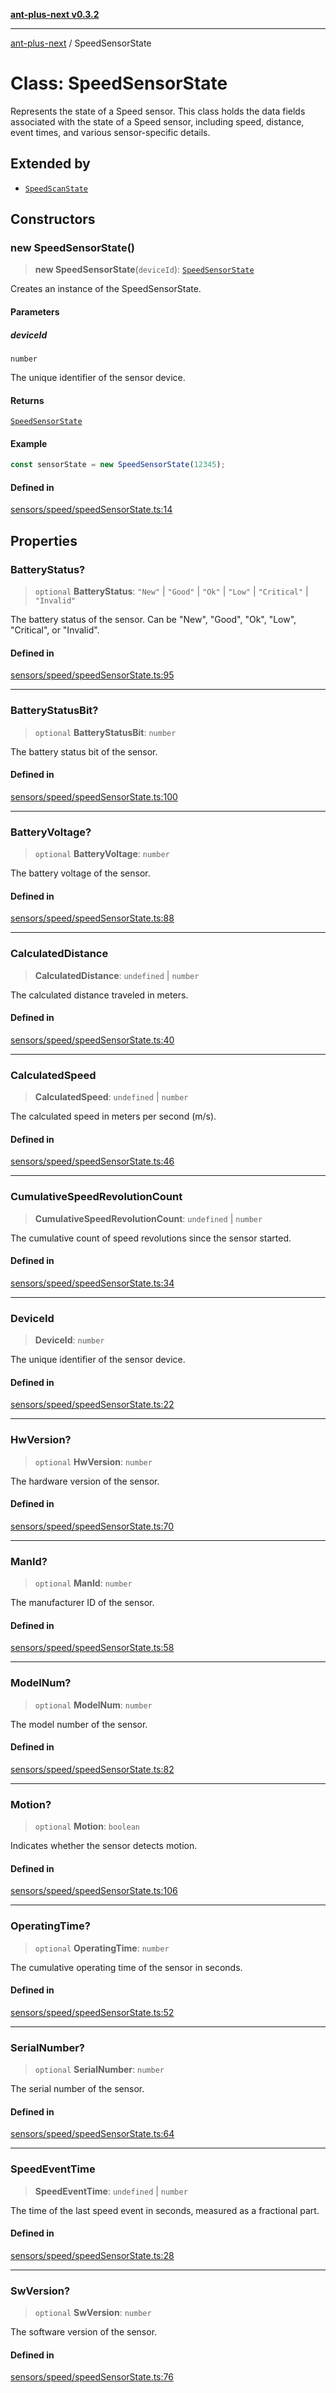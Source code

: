 [**ant-plus-next v0.3.2**](../README.md)

***

[ant-plus-next](../README.md) / SpeedSensorState

# Class: SpeedSensorState

Represents the state of a Speed sensor.
This class holds the data fields associated with the state of a Speed sensor, including
speed, distance, event times, and various sensor-specific details.

## Extended by

- [`SpeedScanState`](SpeedScanState.md)

## Constructors

### new SpeedSensorState()

> **new SpeedSensorState**(`deviceId`): [`SpeedSensorState`](SpeedSensorState.md)

Creates an instance of the SpeedSensorState.

#### Parameters

##### deviceId

`number`

The unique identifier of the sensor device.

#### Returns

[`SpeedSensorState`](SpeedSensorState.md)

#### Example

```ts
const sensorState = new SpeedSensorState(12345);
```

#### Defined in

[sensors/speed/speedSensorState.ts:14](https://github.com/Benjamin-Stefan/ant-plus-next/blob/c98e5e404c47b4703ad614bf119e7be885968f1a/src/sensors/speed/speedSensorState.ts#L14)

## Properties

### BatteryStatus?

> `optional` **BatteryStatus**: `"New"` \| `"Good"` \| `"Ok"` \| `"Low"` \| `"Critical"` \| `"Invalid"`

The battery status of the sensor.
Can be "New", "Good", "Ok", "Low", "Critical", or "Invalid".

#### Defined in

[sensors/speed/speedSensorState.ts:95](https://github.com/Benjamin-Stefan/ant-plus-next/blob/c98e5e404c47b4703ad614bf119e7be885968f1a/src/sensors/speed/speedSensorState.ts#L95)

***

### BatteryStatusBit?

> `optional` **BatteryStatusBit**: `number`

The battery status bit of the sensor.

#### Defined in

[sensors/speed/speedSensorState.ts:100](https://github.com/Benjamin-Stefan/ant-plus-next/blob/c98e5e404c47b4703ad614bf119e7be885968f1a/src/sensors/speed/speedSensorState.ts#L100)

***

### BatteryVoltage?

> `optional` **BatteryVoltage**: `number`

The battery voltage of the sensor.

#### Defined in

[sensors/speed/speedSensorState.ts:88](https://github.com/Benjamin-Stefan/ant-plus-next/blob/c98e5e404c47b4703ad614bf119e7be885968f1a/src/sensors/speed/speedSensorState.ts#L88)

***

### CalculatedDistance

> **CalculatedDistance**: `undefined` \| `number`

The calculated distance traveled in meters.

#### Defined in

[sensors/speed/speedSensorState.ts:40](https://github.com/Benjamin-Stefan/ant-plus-next/blob/c98e5e404c47b4703ad614bf119e7be885968f1a/src/sensors/speed/speedSensorState.ts#L40)

***

### CalculatedSpeed

> **CalculatedSpeed**: `undefined` \| `number`

The calculated speed in meters per second (m/s).

#### Defined in

[sensors/speed/speedSensorState.ts:46](https://github.com/Benjamin-Stefan/ant-plus-next/blob/c98e5e404c47b4703ad614bf119e7be885968f1a/src/sensors/speed/speedSensorState.ts#L46)

***

### CumulativeSpeedRevolutionCount

> **CumulativeSpeedRevolutionCount**: `undefined` \| `number`

The cumulative count of speed revolutions since the sensor started.

#### Defined in

[sensors/speed/speedSensorState.ts:34](https://github.com/Benjamin-Stefan/ant-plus-next/blob/c98e5e404c47b4703ad614bf119e7be885968f1a/src/sensors/speed/speedSensorState.ts#L34)

***

### DeviceId

> **DeviceId**: `number`

The unique identifier of the sensor device.

#### Defined in

[sensors/speed/speedSensorState.ts:22](https://github.com/Benjamin-Stefan/ant-plus-next/blob/c98e5e404c47b4703ad614bf119e7be885968f1a/src/sensors/speed/speedSensorState.ts#L22)

***

### HwVersion?

> `optional` **HwVersion**: `number`

The hardware version of the sensor.

#### Defined in

[sensors/speed/speedSensorState.ts:70](https://github.com/Benjamin-Stefan/ant-plus-next/blob/c98e5e404c47b4703ad614bf119e7be885968f1a/src/sensors/speed/speedSensorState.ts#L70)

***

### ManId?

> `optional` **ManId**: `number`

The manufacturer ID of the sensor.

#### Defined in

[sensors/speed/speedSensorState.ts:58](https://github.com/Benjamin-Stefan/ant-plus-next/blob/c98e5e404c47b4703ad614bf119e7be885968f1a/src/sensors/speed/speedSensorState.ts#L58)

***

### ModelNum?

> `optional` **ModelNum**: `number`

The model number of the sensor.

#### Defined in

[sensors/speed/speedSensorState.ts:82](https://github.com/Benjamin-Stefan/ant-plus-next/blob/c98e5e404c47b4703ad614bf119e7be885968f1a/src/sensors/speed/speedSensorState.ts#L82)

***

### Motion?

> `optional` **Motion**: `boolean`

Indicates whether the sensor detects motion.

#### Defined in

[sensors/speed/speedSensorState.ts:106](https://github.com/Benjamin-Stefan/ant-plus-next/blob/c98e5e404c47b4703ad614bf119e7be885968f1a/src/sensors/speed/speedSensorState.ts#L106)

***

### OperatingTime?

> `optional` **OperatingTime**: `number`

The cumulative operating time of the sensor in seconds.

#### Defined in

[sensors/speed/speedSensorState.ts:52](https://github.com/Benjamin-Stefan/ant-plus-next/blob/c98e5e404c47b4703ad614bf119e7be885968f1a/src/sensors/speed/speedSensorState.ts#L52)

***

### SerialNumber?

> `optional` **SerialNumber**: `number`

The serial number of the sensor.

#### Defined in

[sensors/speed/speedSensorState.ts:64](https://github.com/Benjamin-Stefan/ant-plus-next/blob/c98e5e404c47b4703ad614bf119e7be885968f1a/src/sensors/speed/speedSensorState.ts#L64)

***

### SpeedEventTime

> **SpeedEventTime**: `undefined` \| `number`

The time of the last speed event in seconds, measured as a fractional part.

#### Defined in

[sensors/speed/speedSensorState.ts:28](https://github.com/Benjamin-Stefan/ant-plus-next/blob/c98e5e404c47b4703ad614bf119e7be885968f1a/src/sensors/speed/speedSensorState.ts#L28)

***

### SwVersion?

> `optional` **SwVersion**: `number`

The software version of the sensor.

#### Defined in

[sensors/speed/speedSensorState.ts:76](https://github.com/Benjamin-Stefan/ant-plus-next/blob/c98e5e404c47b4703ad614bf119e7be885968f1a/src/sensors/speed/speedSensorState.ts#L76)
